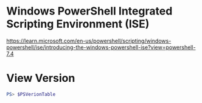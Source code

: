 # Windows PowerShell Integrated Scripting Environment (ISE)
https://learn.microsoft.com/en-us/powershell/scripting/windows-powershell/ise/introducing-the-windows-powershell-ise?view=powershell-7.4

# View Version
```powershell
PS> $PSVerionTable
```
